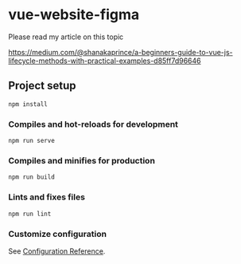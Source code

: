 # vue-website-figma

Please read my article on this topic

https://medium.com/@shanakaprince/a-beginners-guide-to-vue-js-lifecycle-methods-with-practical-examples-d85ff7d96646

## Project setup

```
npm install
```

### Compiles and hot-reloads for development

```
npm run serve
```

### Compiles and minifies for production

```
npm run build
```

### Lints and fixes files

```
npm run lint
```

### Customize configuration

See [Configuration Reference](https://cli.vuejs.org/config/).
